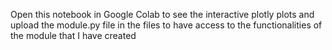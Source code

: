 Open this notebook in Google Colab to see the interactive plotly plots and upload the module.py file in the files to have access to the functionalities of the module that I have created 
